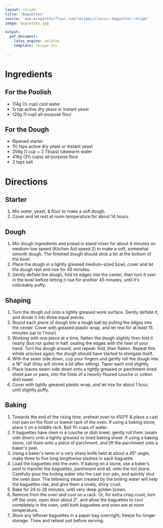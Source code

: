 ```yaml
---
layout: recipe
title: 'Baguettes'
source: 'www.kingarthurflour.com/recipes/classic-baguettes-recipe'
image: baguettes.jpg

output: 
  pdf_document:
    latex_engine: xelatex
    template: recipe.tex
    
---
```


# Ingredients

## For the Poolish

- 114g (½ cup) cool water
- ⅙ tsp active dry yeast or instant yeast
- 120g (1 cup) all-purpose flour

## For the Dough

- Ripened starter
- 1½ tsps active dry yeast or instant yeast
- 256g (1 cup + 2 Tbsps) lukewarm water
- 418g (3½ cups) all-purpose flour
- 2 tsps salt

# Directions

## Starter 

1. Mix water, yeast, & flour to make a soft dough. 
2. Cover and let rest at room temperature for about 14 hours. 

## Dough 

1. Mix dough ingredients and knead in stand mixer for about 4 minutes on medium-low speed (Kitchen Aid speed 2) to make a soft, somewhat smooth dough. The finished dough should stick a bit at the bottom of the bowl. 
2. Place the dough in a lightly greased medium-sized bowl, cover and let the dough rest and rise for 45 minutes. 
3. Gently deflate the dough, fold its edges into the center, then turn it over in the bowl before letting it rise for another 45 minutes, until it's noticeably puffy.

## Shaping 

1. Turn the dough out onto a lightly greased work surface. Gently deflate it, and divide it into three equal pieces.
2. Round each piece of dough into a rough ball by pulling the edges into the center. Cover with greased plastic wrap, and let rest for at least 15 minutes (up to 1 hour).
3. Working with one piece at a time, flatten the dough slightly then fold it nearly (but not quite) in half, sealing the edges with the heel of your hand. Turn the dough around, and repeat: fold, then flatten. Repeat this whole process again; the dough should have started to elongate itself.
4. With the seam side down, cup your fingers and gently roll the dough into a 16" loaf (they will shrink a bit after sitting). Taper each end slightly.
5. Place loaves seam-side down onto a lightly greased or parchment-lined sheet pan or pans, into the folds of a heavily floured couche or cotton dish towel. 
6. Cover with lightly greased plastic wrap, and let rise for about 1 hour, until slightly puffy. 

## Baking 

1. Towards the end of the rising time, preheat oven to 450°F & place a cast iron pan on the floor or lowest rack of the oven. If using a baking stone, place it on a middle rack. Boil 1½ cups of water.
2. If baguettes have risen in a couche or dish towel, gently roll them (seam side down) onto a lightly greased or lined baking sheet. If using a baking stone, roll them onto a piece of parchment, and lift the parchment onto a baker's peel.
3. Using a baker's lame or a very sharp knife held at about a 45° angle, make three to five long lengthwise slashes in each baguette.
4. Load the baguettes into the oven. If baking on a stone, use a baker’s peel to transfer the baguettes, parchment and all, onto the hot stone. Carefully pour the boiling water into the cast iron pan, and quickly shut the oven door. The billowing steam created by the boiling water will help the baguettes rise, and give them a lovely, shiny crust.
5. Bake for 24 to 28 minutes, until very deep golden brown. 
6. Remove from the oven and cool on a rack. Or, for extra crisp crust, turn off the oven, open door about 2", and allow the baguettes to cool completely in the oven, until both baguettes and oven are at room temperature.
7. Store any leftover baguettes in a paper bag overnight; freeze for longer storage. Thaw and reheat just before serving.